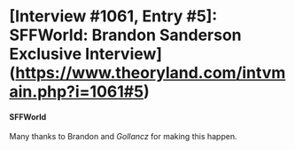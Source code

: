 # [Interview #1061, Entry #5]: SFFWorld: Brandon Sanderson Exclusive Interview](https://www.theoryland.com/intvmain.php?i=1061#5)

#### SFFWorld

Many thanks to Brandon and
*Gollancz*
for making this happen.

